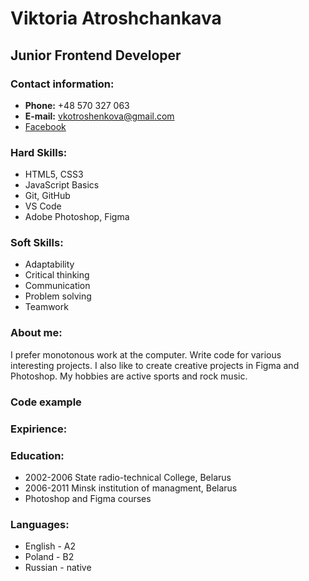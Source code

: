 # **Viktoria Atroshchankava**

## Junior Frontend Developer

### **Contact information:**

- **Phone:** +48 570 327 063
- **E-mail:** vkotroshenkova@gmail.com
- [Facebook](https://www.facebook.com/profile.php?id=100000114768203)

### **Hard Skills:**

- HTML5, CSS3
- JavaScript Basics
- Git, GitHub
- VS Code
- Adobe Photoshop, Figma

### **Soft Skills:**

- Adaptability
- Critical thinking
- Communication
- Problem solving
- Teamwork

### **About me:**

I prefer monotonous work at the computer. Write code for various interesting projects. I also like to create creative projects in Figma and Photoshop. My hobbies are active sports and rock music.

### **Code example**

### **Expirience:**

### **Education:**

- 2002-2006 State radio-technical College, Belarus
- 2006-2011 Minsk institution of managment, Belarus
- Photoshop and Figma courses

### **Languages:**

- English - A2
- Poland - B2
- Russian - native
